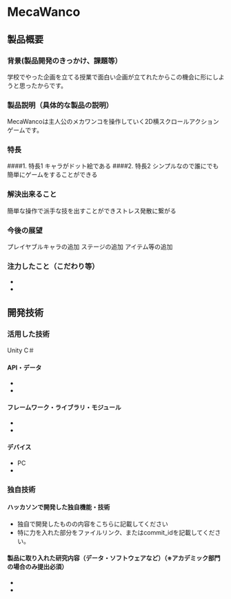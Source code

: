 # MecaWanco
## 製品概要
### 背景(製品開発のきっかけ、課題等）
学校でやった企画を立てる授業で面白い企画が立てれたからこの機会に形にしようと思ったからです。
### 製品説明（具体的な製品の説明）
MecaWancoは主人公のメカワンコを操作していく2D横スクロールアクションゲームです。
### 特長
####1. 特長1
キャラがドット絵である
####2. 特長2
シンプルなので誰にでも簡単にゲームをすることができる

### 解決出来ること
簡単な操作で派手な技を出すことができストレス発散に繋がる

### 今後の展望
プレイヤブルキャラの追加
ステージの追加
アイテム等の追加
### 注力したこと（こだわり等）
* 
* 

## 開発技術
### 活用した技術
Unity
C＃
#### API・データ
* 
* 

#### フレームワーク・ライブラリ・モジュール
* 
* 

#### デバイス
* PC
* 

### 独自技術
#### ハッカソンで開発した独自機能・技術
* 独自で開発したものの内容をこちらに記載してください
* 特に力を入れた部分をファイルリンク、またはcommit_idを記載してください。

#### 製品に取り入れた研究内容（データ・ソフトウェアなど）（※アカデミック部門の場合のみ提出必須）
* 
* 
